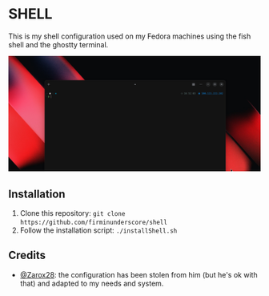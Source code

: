 # SHELL

This is my shell configuration used on my Fedora machines using the fish shell and the ghostty terminal.

![Shell screenshot](screenshot.png)

## Installation

1. Clone this repository: `git clone https://github.com/firminunderscore/shell`
2. Follow the installation script: `./installShell.sh`

## Credits

- [@Zarox28](https://github.com/Zarox28): the configuration has been stolen from him (but he's ok with that) and adapted to my needs and system.
